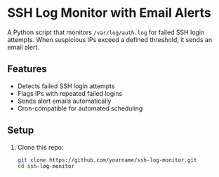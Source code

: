 # SSH Log Monitor with Email Alerts

A Python script that monitors `/var/log/auth.log` for failed SSH login attempts. When suspicious IPs exceed a defined threshold, it sends an email alert.

## Features
- Detects failed SSH login attempts
- Flags IPs with repeated failed logins
- Sends alert emails automatically
- Cron-compatible for automated scheduling

## Setup

1. Clone this repo:
   ```bash
   git clone https://github.com/yourname/ssh-log-monitor.git
   cd ssh-log-monitor
